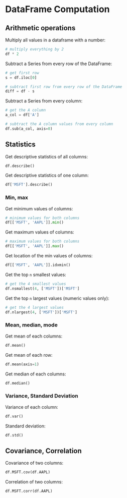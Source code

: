 # DataFrame Computation

## Arithmetic operations

Multiply all values in a dataframe with a number:
```py
# multiply everything by 2
df * 2
```

Subtract a Series from every row of the DataFrame:
```py
# get first row
s = df.iloc[0]

# subtract first row from every row of the DataFrame
diff = df - s
```

Subtract a Series from every column:
```py
# get the A column
a_col = df['A']

# subtract the A column values from every column
df.sub(a_col, axis=0)
```


## Statistics

Get descriptive statistics of all columns:
```py
df.describe()
```

Get descriptive statistics of one column:
```py
df['MSFT'].describe()
```

### Min, max
Get minimum values of columns:
```py
# minimum values for both columns
df[['MSFT', 'AAPL']].min()
```

Get maximum values of columns:
```py
# maximum values for both columns
df[['MSFT', 'AAPL']].max()
```

Get location of the min values of columns:
```py
df[['MSFT', 'AAPL']].idxmin()
```

Get the top `n` smallest values:
```py
# get the 4 smallest values
df.nsmallest(4, ['MSFT'])['MSFT']
```

Get the top `n` largest values (numeric values only):
```py
# get the 4 largest values
df.nlargest(4, ['MSFT'])['MSFT']
```


### Mean, median, mode

Get mean of each columns:
```py
df.mean()
```

Get mean of each row:
```py
df.mean(axis=1)
```

Get median of each columns:
```py
df.median()
```


### Variance, Standard Deviation
Variance of each column:
```py
df.var()
```

Standard deviation:
```py
df.std()
```


## Covariance, Correlation

Covariance of two columns:
```py
df.MSFT.cov(df.AAPL)
```

Correlation of two columns:
```py
df.MSFT.corr(df.AAPL)
```
